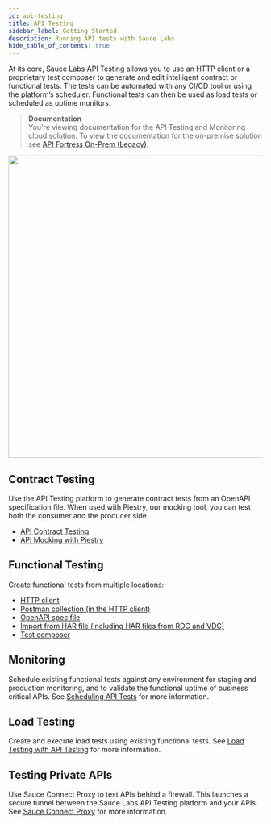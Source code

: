 ```yaml
---
id: api-testing
title: API Testing
sidebar_label: Getting Started
description: Running API tests with Sauce Labs
hide_table_of_contents: true
---
```


At its core, Sauce Labs API Testing allows you to use an HTTP client or a proprietary test composer to generate and edit intelligent contract or functional tests. The tests can be automated with any CI/CD tool or using the platform’s scheduler. Functional tests can then be used as load tests or scheduled as uptime monitors.

> **Documentation**<br/>You're viewing documentation for the API Testing and Monitoring cloud solution. To view the documentation for the on-premise solution see [API Fortress On-Prem (Legacy)](/api-testing/on-prem/quick-start/).

<img src="/img/api-testing/APITestingGettingStarted-logo_removed.png" width="600"/>
<div className="box-wrapper" markdown="1">

<div className="box box1 card">
<div className="container">
<h2>Contract Testing</h2>
<p>
</p>
<p>
Use the API Testing platform to generate contract tests from an OpenAPI specification file. When used with Piestry, our mocking tool, you can test both the consumer and the producer side.

</p>
<ul>
<li><a href="/api-testing/contract-testing">API Contract Testing</a></li>
<li><a href="/api-testing/mocking">API Mocking with Piestry</a></li>
</ul>
</div>
</div>

<div className="box box2 card">
<div className="container">

<h2>Functional Testing</h2>
<p></p>
<p>
Create functional tests from multiple locations:
<ul>
<li><a href="/api-testing/quickstart">HTTP client</a></li>
<li><a href="/api-testing/import-postman-collection">Postman collection (in the HTTP client)</a></li>
<li><a href="/api-testing/build-from-spec">OpenAPI spec file</a></li>
<li><a href="/api-testing/import-har-files/">Import from HAR file (including HAR files from RDC and VDC)</a></li>
<li><a href="/api-testing/composer">Test composer</a></li>
</ul>
</p>
</div>
</div>

<div className="box box3 card">
<div className="container">

<h2>Monitoring</h2>
<p></p>
<p>
Schedule existing functional tests against any environment for staging and production monitoring, and to validate the functional uptime of business critical APIs. See <a href="/api-testing/schedule-test">Scheduling API Tests</a> for more information.
</p>
</div>
</div>

<div className="box box4 card">
<div className="container">

<h2>Load Testing</h2>
<p></p>
<p>
Create and execute load tests using existing functional tests. See <a href="/api-testing/load-testing/">Load Testing with API Testing</a> for more information.
</p>
</div>
</div>

<div className="box box5 card">
<div className="container">

<h2>Testing Private APIs</h2>
<p></p>
<p>
Use Sauce Connect Proxy to test APIs behind a firewall. This launches a secure tunnel between the Sauce Labs API Testing platform and your APIs. See <a href="/api-testing/sauce-connect/">Sauce Connect Proxy</a> for more information.
</p>
</div>
</div>

</div>
